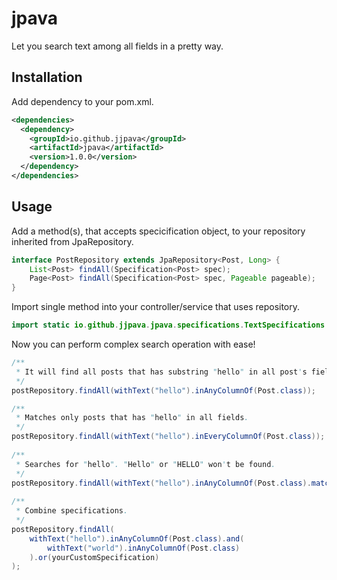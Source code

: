 # jpava
Let you search text among all fields in a pretty way.

## Installation

Add dependency to your pom.xml.
```xml
<dependencies>
  <dependency>
    <groupId>io.github.jjpava</groupId>
    <artifactId>jpava</artifactId>
    <version>1.0.0</version>
  </dependency>
</dependencies>
```

## Usage

Add a method(s), that accepts specicification object, to your repository inherited from JpaRepository.

```java
interface PostRepository extends JpaRepository<Post, Long> {
    List<Post> findAll(Specification<Post> spec);
    Page<Post> findAll(Specification<Post> spec, Pageable pageable);
}
```

Import single method into your controller/service that uses repository.

```java
import static io.github.jjpava.jpava.specifications.TextSpecifications.withText;
```

Now you can perform complex search operation with ease!
```java
/**
 * It will find all posts that has substring "hello" in all post's fields (title, preview, content etc)
 */
postRepository.findAll(withText("hello").inAnyColumnOf(Post.class));

/**
 * Matches only posts that has "hello" in all fields.
 */
postRepository.findAll(withText("hello").inEveryColumnOf(Post.class));
 
/**
 * Searches for "hello". "Hello" or "HELLO" won't be found.
 */
postRepository.findAll(withText("hello").inAnyColumnOf(Post.class).matchCase());
 
/**
 * Combine specifications.
 */
postRepository.findAll(
    withText("hello").inAnyColumnOf(Post.class).and(
        withText("world").inAnyColumnOf(Post.class)
    ).or(yourCustomSpecification)
);
```
